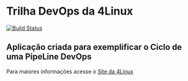 # Trilha DevOps da 4Linux

<!-- Altere a Flag abaixo com sua URL do Travis -->
[![Build Status](https://travis-ci.org/Evandro01/DevOpsLab-HelloWorld.svg?branch=master)](https://travis-ci.org/Evandro01/DevOpsLab-HelloWorld)

## Aplicação criada para exemplificar o Ciclo de uma PipeLine DevOps


Para maiores informações acesse o [Site da 4Linux](https://www.4linux.com.br/cursos/devops)
